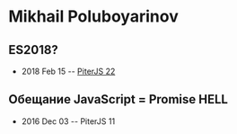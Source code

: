 # Mikhail Poluboyarinov

## ES2018?
- 2018 Feb 15 -- [PiterJS 22](https://www.youtube.com/watch?v=R5_TkQWzTpc)    
## Обещание JavaScript &#x3D; Promise HELL
- 2016 Dec 03 -- PiterJS 11    

